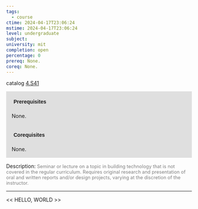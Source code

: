 ```yaml
---
tags:
  - course
ctime: 2024-04-17T23:06:24
mstime: 2024-04-17T23:06:24
level: undergraduate
subject: 
university: mit
completion: open
percentage: 0
prereq: None.
coreq: None.
---
```


catalog [4.S41](http://student.mit.edu/catalog/m4d.html#4.S41)

<span style="display: block; padding: 15px; background-color: rgb(100, 100, 100, 0.2);"><font id="m_prereq3136_0" style="display: block; font-family: Arial, sans-serif; font-weight: bold; padding: 5px">Prerequisites</font><br><span id="prereq3136_0">None.</span></span>
<span style="display: block; padding: 15px; background-color: rgb(100, 100, 100, 0.2);"><font id="m_coreq3136_0" style="display: block; font-family: Arial, sans-serif; font-weight: bold; padding: 5px">Corequisites</font><br><span id="coreq3136_0">None.</span></span>

<font style="">Description:</font>
<font style="color: grey; font-size: 0.8rem;">Seminar or lecture on a topic in building technology that is not covered in the regular curriculum. Requires original research and presentation of oral and written reports and/or design projects, varying at the discretion of the instructor.</font>



---

<< HELLO, WORLD >>
